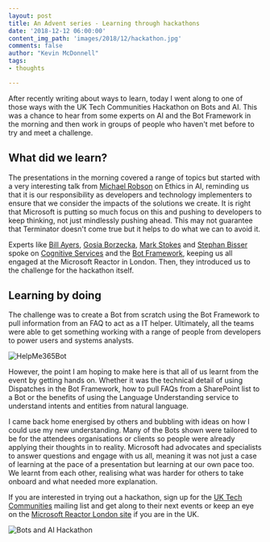 ```yaml
---
layout: post
title: An Advent series - Learning through hackathons
date: '2018-12-12 06:00:00'
content_img_path: 'images/2018/12/hackathon.jpg'
comments: false
author: "Kevin McDonnell"
tags:
- thoughts

---
```


After recently writing about ways to learn, today I went along to one of those ways with the UK Tech Communities Hackathon on Bots and AI. This was a chance to hear from some experts on AI and the Bot Framework in the morning and then work in groups of people who haven't met before to try and meet a challenge.

## What did we learn?

The presentations in the morning covered a range of topics but started with a very interesting talk from [Michael Robson](https://twitter.com/mrobson1975) on Ethics in AI, reminding us that it is our responsibility as developers and technology implementers to ensure that we consider the impacts of the solutions we create. It is right that Microsoft is putting so much focus on this and pushing to developers to keep thinking, not just mindlessly pushing ahead. This may not guarantee that Terminator doesn't come true but it helps to do what we can to avoid it.

Experts like [Bill Ayers](https://twitter.com/SPDoctor), [Gosia Borzecka](https://twitter.com/GosiaBorzecka), [Mark Stokes](https://twitter.com/MarkStokes) and [Stephan Bisser](https://twitter.com/cloudguy_pro) spoke on [Cognitive Services](https://azure.microsoft.com/en-gb/services/cognitive-services/) and the [Bot Framework](https://dev.botframework.com/), keeping us all engaged at the Microsoft Reactor in London. Then, they introduced us to the challenge for the hackathon itself.

## Learning by doing

The challenge was to create a Bot from scratch using the Bot Framework to pull information from an FAQ to act as a IT helper. Ultimately, all the teams were able to get something working with a range of people from developers to power users and systems analysts.

![HelpMe365Bot](/images/2018/12/HelpMe365Bot.PNG)

However, the point I am hoping to make here is that all of us learnt from the event by getting hands on. Whether it was the technical detail of using Dispatches in the Bot Framework, how to pull FAQs from a SharePoint list to a Bot or the benefits of using the Language Understanding service to understand intents and entities from natural language.

I came back home energised by others and bubbling with ideas on how I could use my new understanding. Many of the Bots shown were tailored to be for the attendees organisations or clients so people were already applying their thoughts in to reality. Microsoft had advocates and specialists to answer questions and engage with us all, meaning it was not just a case of learning at the pace of a presentation but learning at our own pace too. We learnt from each other, realising what was harder for others to take onboard and what needed more explanation.

If you are interested in trying out a hackathon, sign up for the [UK Tech Communities](https://uk.communities.tech) mailing list and get along to their next events or keep an eye on the [Microsoft Reactor London site](https://developer.microsoft.com/en-gb/reactor/) if you are in the UK.

![Bots and AI Hackathon](/images/2018/12/BotAIHackathon.PNG)